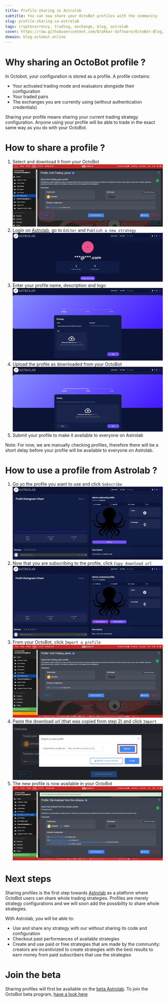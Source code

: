 ```yaml
---
title: Profile sharing in Astrolab
subtitle: You can now share your OctoBot profiles with the community
slug: profile-sharing-in-astrolab
tags: cryptocurrency, trading, exchange, blog, astrolab
cover: https://raw.githubusercontent.com/Drakkar-Software/OctoBot-Blog/master/resources/images/profile-sharing-in-astrolab/cover.jpg
domain: blog.octobot.online
--- 
```


# Why sharing an OctoBot profile ?

In Octobot, your configuration is stored as a profile. A profile contains:
- Your activated trading mode and evaluators alongside their configuration
- Your traded pairs
- The exchanges you are currently using (without authentication credentials)

Sharing your profile means sharing your current trading strategy configuration. Anyone using your profile will be able to trade in the exact same way as you do with your OctoBot.

# How to share a profile ?

1. Select and download it from your OctoBot
![Profile-sharing-from-octobot](https://raw.githubusercontent.com/Drakkar-Software/OctoBot-Blog/master/resources/images/profile-sharing-in-astrolab/bot-share.jpg)
2. Login on [Astrolab](https://www.astrolab.cloud/), go to `Editor` and `Publish a new strategy`
![Profile-sharing-astrolab-editor](https://raw.githubusercontent.com/Drakkar-Software/OctoBot-Blog/master/resources/images/profile-sharing-in-astrolab/editor.jpg)
3. Enter your profile name, description and logo
![Profile-sharing-astrolab-publish](https://raw.githubusercontent.com/Drakkar-Software/OctoBot-Blog/master/resources/images/profile-sharing-in-astrolab/publish.jpg)
4. Upload the profile as downloaded from your OctoBot
![Profile-sharing-astrolab-publish-profile](https://raw.githubusercontent.com/Drakkar-Software/OctoBot-Blog/master/resources/images/profile-sharing-in-astrolab/publish-profile.jpg)
5. Submit your profile to make it available to everyone on Astrolab

Note: For now, we are manually checking profiles, therefore there will be a short delay before your profile will be available to everyone on Astrolab.

# How to use a profile from Astrolab ?

1. Go yo the profile you want to use and click `Subscribe`
![Profile-sharing-astrolab-subscribe](https://raw.githubusercontent.com/Drakkar-Software/OctoBot-Blog/master/resources/images/profile-sharing-in-astrolab/sub.jpg)
2. Now that you are subscribing to the profile, click `Copy download url`
![Profile-sharing-astrolab-copy](https://raw.githubusercontent.com/Drakkar-Software/OctoBot-Blog/master/resources/images/profile-sharing-in-astrolab/copy.jpg)
3. From your OctoBot, click `Import a profile`
![Profile-sharing-from-octobot-import](https://raw.githubusercontent.com/Drakkar-Software/OctoBot-Blog/master/resources/images/profile-sharing-in-astrolab/bot-import.jpg)
4. Paste the download url (that was copied from step 2) and click `Import`
![Profile-sharing-from-octobot-import-url](https://raw.githubusercontent.com/Drakkar-Software/OctoBot-Blog/master/resources/images/profile-sharing-in-astrolab/bot-import-link.jpg)
5. The new profile is now available in your OctoBot
![Profile-sharing-from-octobot-importe](https://raw.githubusercontent.com/Drakkar-Software/OctoBot-Blog/master/resources/images/profile-sharing-in-astrolab/bot-imported.jpg)

# Next steps

Sharing profiles is the first step towards [Astrolab](https://www.astrolab.cloud/) as a platform where OctoBot users can share whole trading strategies. Profiles are merely strategy configurations and we will soon add the possibility to share whole strategies.

With Astrolab, you will be able to:
- Use and share any strategy with our without sharing its code and configuration
- Checkout past performances of available strategies
- Create and use paid or free strategies that are made by the community: creators are incentivized to create strategies with the best results to earn money from paid subscribers that use the strategies 


# Join the beta

Sharing profiles will first be available on the [beta Astrolab](https://beta.astrolab.cloud/).
To join the OctoBot beta program, [have a look here](https://octobot.click/Y0DOAL)
